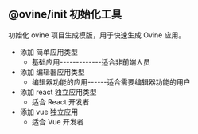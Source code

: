 ## @ovine/init 初始化工具

初始化 ovine 项目生成模版，用于快速生成 Ovine 应用。

- 添加 简单应用类型
  - 基础应用-------------适合非前端人员
- 添加 编辑器应用类型
  - 编辑器功能的应用------适合需要编辑器功能的用户
- 添加 react 独立应用类型
  - 适合 React 开发者
- 添加 vue 独立应用
  - 适合 Vue 开发者
